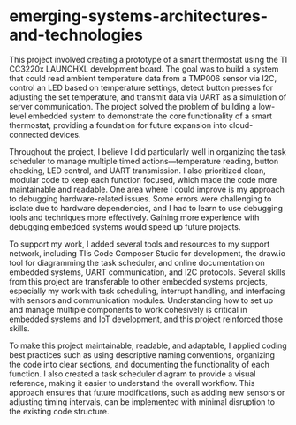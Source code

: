 # emerging-systems-architectures-and-technologies

This project involved creating a prototype of a smart thermostat using the TI CC3220x LAUNCHXL development board. The goal was to build a system that could read ambient temperature data from a TMP006 sensor via I2C, control an LED based on temperature settings, detect button presses for adjusting the set temperature, and transmit data via UART as a simulation of server communication. The project solved the problem of building a low-level embedded system to demonstrate the core functionality of a smart thermostat, providing a foundation for future expansion into cloud-connected devices.

Throughout the project, I believe I did particularly well in organizing the task scheduler to manage multiple timed actions—temperature reading, button checking, LED control, and UART transmission. I also prioritized clean, modular code to keep each function focused, which made the code more maintainable and readable.
One area where I could improve is my approach to debugging hardware-related issues. Some errors were challenging to isolate due to hardware dependencies, and I had to learn to use debugging tools and techniques more effectively. Gaining more experience with debugging embedded systems would speed up future projects.

To support my work, I added several tools and resources to my support network, including TI’s Code Composer Studio for development, the draw.io tool for diagramming the task scheduler, and online documentation on embedded systems, UART communication, and I2C protocols.
Several skills from this project are transferable to other embedded systems projects, especially my work with task scheduling, interrupt handling, and interfacing with sensors and communication modules. Understanding how to set up and manage multiple components to work cohesively is critical in embedded systems and IoT development, and this project reinforced those skills.

To make this project maintainable, readable, and adaptable, I applied coding best practices such as using descriptive naming conventions, organizing the code into clear sections, and documenting the functionality of each function. I also created a task scheduler diagram to provide a visual reference, making it easier to understand the overall workflow. This approach ensures that future modifications, such as adding new sensors or adjusting timing intervals, can be implemented with minimal disruption to the existing code structure.
